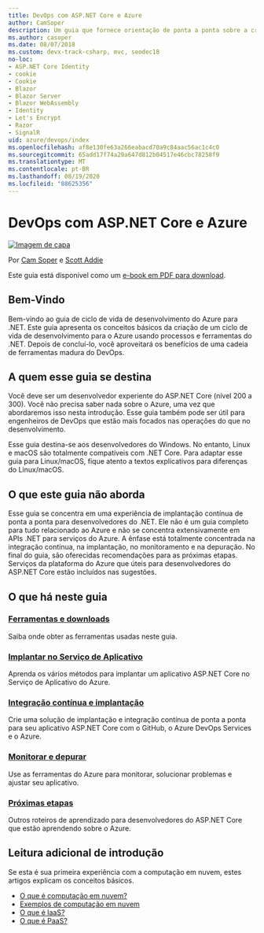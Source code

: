 ```yaml
---
title: DevOps com ASP.NET Core e Azure
author: CamSoper
description: Um guia que fornece orientação de ponta a ponta sobre a criação de um pipeline de DevOps para um aplicativo ASP.NET Core hospedado no Azure.
ms.author: casoper
ms.date: 08/07/2018
ms.custom: devx-track-csharp, mvc, seodec18
no-loc:
- ASP.NET Core Identity
- cookie
- Cookie
- Blazor
- Blazor Server
- Blazor WebAssembly
- Identity
- Let's Encrypt
- Razor
- SignalR
uid: azure/devops/index
ms.openlocfilehash: af8e130fe63a266eabacd70a9c84aac56ac1c4c0
ms.sourcegitcommit: 65add17f74a29a647d812b04517e46cbc78258f9
ms.translationtype: MT
ms.contentlocale: pt-BR
ms.lasthandoff: 08/19/2020
ms.locfileid: "88625356"
---
```

# <a name="devops-with-aspnet-core-and-azure"></a>DevOps com ASP.NET Core e Azure

[![Imagem de capa](./media/cover-large.png)](https://aka.ms/devopsbook)

Por [Cam Soper](https://twitter.com/camsoper) e [Scott Addie](https://twitter.com/scottaddie)

Este guia está disponível como um [e-book em PDF para download](https://aka.ms/devopsbook).

## <a name="welcome"></a>Bem-Vindo 

Bem-vindo ao guia de ciclo de vida de desenvolvimento do Azure para .NET. Este guia apresenta os conceitos básicos da criação de um ciclo de vida de desenvolvimento para o Azure usando processos e ferramentas do .NET. Depois de concluí-lo, você aproveitará os benefícios de uma cadeia de ferramentas madura do DevOps.

## <a name="who-this-guide-is-for"></a>A quem esse guia se destina

Você deve ser um desenvolvedor experiente do ASP.NET Core (nível 200 a 300). Você não precisa saber nada sobre o Azure, uma vez que abordaremos isso nesta introdução. Esse guia também pode ser útil para engenheiros de DevOps que estão mais focados nas operações do que no desenvolvimento.

Esse guia destina-se aos desenvolvedores do Windows. No entanto, Linux e macOS são totalmente compatíveis com .NET Core. Para adaptar esse guia para Linux/macOS, fique atento a textos explicativos para diferenças do Linux/macOS.

## <a name="what-this-guide-doesnt-cover"></a>O que este guia não aborda

Esse guia se concentra em uma experiência de implantação contínua de ponta a ponta para desenvolvedores do .NET. Ele não é um guia completo para tudo relacionado ao Azure e não se concentra extensivamente em APIs .NET para serviços do Azure. A ênfase está totalmente concentrada na integração contínua, na implantação, no monitoramento e na depuração. No final do guia, são oferecidas recomendações para as próximas etapas. Serviços da plataforma do Azure que úteis para desenvolvedores do ASP.NET Core estão incluídos nas sugestões.

## <a name="whats-in-this-guide"></a>O que há neste guia

### <a name="tools-and-downloads"></a>[Ferramentas e downloads](xref:azure/devops/tools-and-downloads)

Saiba onde obter as ferramentas usadas neste guia.

### <a name="deploy-to-app-service"></a>[Implantar no Serviço de Aplicativo](xref:azure/devops/deploy-to-app-service)

Aprenda os vários métodos para implantar um aplicativo ASP.NET Core no Serviço de Aplicativo do Azure.

### <a name="continuous-integration-and-deployment"></a>[Integração contínua e implantação](xref:azure/devops/cicd)

Crie uma solução de implantação e integração contínua de ponta a ponta para seu aplicativo ASP.NET Core com o GitHub, o Azure DevOps Services e o Azure.

### <a name="monitor-and-debug"></a>[Monitorar e depurar](xref:azure/devops/monitor)

Use as ferramentas do Azure para monitorar, solucionar problemas e ajustar seu aplicativo.

### <a name="next-steps"></a>[Próximas etapas](xref:azure/devops/next-steps)

Outros roteiros de aprendizado para desenvolvedores do ASP.NET Core que estão aprendendo sobre o Azure.

## <a name="additional-introductory-reading"></a>Leitura adicional de introdução

Se esta é sua primeira experiência com a computação em nuvem, estes artigos explicam os conceitos básicos.

* [O que é computação em nuvem?](https://azure.microsoft.com/overview/what-is-cloud-computing/)
* [Exemplos de computação em nuvem](https://azure.microsoft.com/overview/examples-of-cloud-computing/)
* [O que é IaaS?](https://azure.microsoft.com/overview/what-is-iaas/)
* [O que é PaaS?](https://azure.microsoft.com/overview/what-is-paas/)

